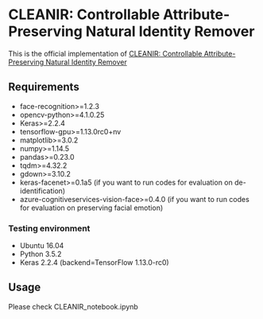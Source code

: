 # CLEANIR: Controllable Attribute-Preserving Natural Identity Remover
This is the official implementation of [CLEANIR: Controllable Attribute-Preserving Natural Identity Remover](https://www.mdpi.com/2076-3417/10/3/1120)

## Requirements
- face-recognition>=1.2.3
- opencv-python>=4.1.0.25
- Keras>=2.2.4
- tensorflow-gpu>=1.13.0rc0+nv
- matplotlib>=3.0.2
- numpy>=1.14.5
- pandas>=0.23.0
- tqdm>=4.32.2
- gdown>=3.10.2
- keras-facenet>=0.1a5 (if you want to run codes for evaluation on de-identification)
- azure-cognitiveservices-vision-face>=0.4.0 (if you want to run codes for evaluation on preserving facial emotion)

### Testing environment
- Ubuntu 16.04
- Python 3.5.2
- Keras 2.2.4 (backend=TensorFlow 1.13.0-rc0)

## Usage
Please check CLEANIR_notebook.ipynb
